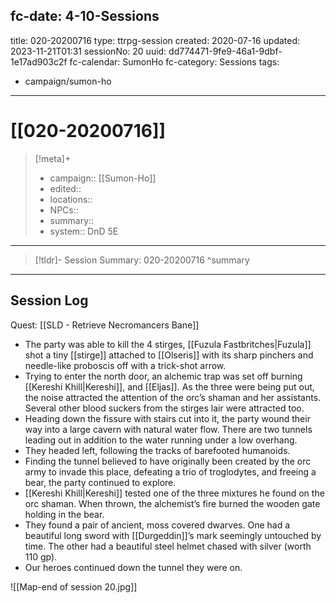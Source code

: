 fc-date: 4-10-Sessions
---
title: 020-20200716
type: ttrpg-session
created: 2020-07-16
updated: 2023-11-21T01:31
sessionNo: 20
uuid: dd774471-9fe9-46a1-9dbf-1e17ad903c2f
fc-calendar: SumonHo
fc-category: Sessions
tags:
  - campaign/sumon-ho
---

# [[020-20200716]]

> [!meta]+
>
> - campaign:: [[Sumon-Ho]]
> - edited::
> - locations::
> - NPCs::
> - summary::
> - system:: DnD 5E

---

> [!tldr]- Session Summary: 020-20200716
>  ^summary

---

## Session Log

Quest: [[SLD - Retrieve Necromancers Bane]]

- The party was able to kill the 4 stirges, [[Fuzula Fastbritches|Fuzula]] shot a tiny [[stirge]] attached to [[Olseris]] with its sharp pinchers and needle-like proboscis off with a trick-shot arrow.
- Trying to enter the north door, an alchemic trap was set off burning [[Kereshi Khill|Kereshi]], and [[Eljas]]. As the three were being put out, the noise attracted the attention of the orc’s shaman and her assistants. Several other blood suckers from the stirges lair were attracted too.
- Heading down the fissure with stairs cut into it, the party wound their way into a large cavern with natural water flow. There are two tunnels leading out in addition to the water running under a low overhang.
- They headed left, following the tracks of barefooted humanoids.
- Finding the tunnel believed to have originally been created by the orc army to invade this place, defeating a trio of troglodytes, and freeing a bear, the party continued to explore.
- [[Kereshi Khill|Kereshi]] tested one of the three mixtures he found on the orc shaman. When thrown, the alchemist’s fire burned the wooden gate holding in the bear.
- They found a pair of ancient, moss covered dwarves. One had a beautiful long sword with [[Durgeddin]]’s mark seemingly untouched by time. The other had a beautiful steel helmet chased with silver (worth 110 gp).
- Our heroes continued down the tunnel they were on.



![[Map-end of session 20.jpg]]
